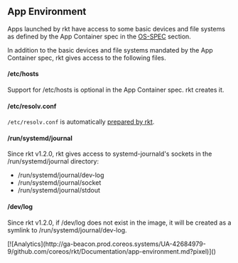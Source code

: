 ## App Environment

Apps launched by rkt have access to some basic devices and file systems as defined by the App Container spec in the [OS-SPEC][os-spec] section.

In addition to the basic devices and file systems mandated by the App Container spec, rkt gives access to the following files.

#### /etc/hosts

Support for /etc/hosts is optional in the App Container spec. rkt creates it.

#### /etc/resolv.conf

`/etc/resolv.conf` is automatically [prepared by rkt][networking-dns].

#### /run/systemd/journal

Since rkt v1.2.0, rkt gives access to systemd-journald's sockets in the /run/systemd/journal directory:
- /run/systemd/journal/dev-log
- /run/systemd/journal/socket
- /run/systemd/journal/stdout

#### /dev/log

Since rkt v1.2.0, if /dev/log does not exist in the image, it will be created as a symlink to /run/systemd/journal/dev-log.

[networking-dns]: networking/dns.md
[os-spec]: https://github.com/appc/spec/blob/master/spec/OS-SPEC.md

<!-- BEGIN ANALYTICS --> [![Analytics](http://ga-beacon.prod.coreos.systems/UA-42684979-9/github.com/coreos/rkt/Documentation/app-environment.md?pixel)]() <!-- END ANALYTICS -->
